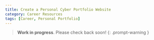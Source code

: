 ```yaml
---
title: Create a Personal Cyber Portfolio Website
category: Career Resources
tags: [Career, Personal Portfolio]
---
```


> **Work in progress**. Please check back soon!
{: .prompt-warning }

